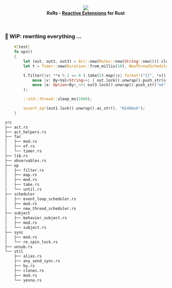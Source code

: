 <p align="center">
<img src="https://github.com/yingDev/rxrs/blob/master/assets/logo.png?raw=true">
<br>
    <b> RxRs - <a href="http://reactivex.io"> Reactive Extensions</a> for Rust </b>
</p>
<br>

### 🌱 WIP: rewriting everything ...


```rust
    #[test]
    fn ops()
    {
        let (out, out1, out3) = Arc::new(Mutex::new(String::new())).clones();
        let t = Timer::new(Duration::from_millis(10), NewThreadScheduler::new(Arc::new(DefaultThreadFac)));

        t.filter(|v| **v % 2 == 0 ).take(5).map(|v| format!("{}", *v)).sub(
            move |v: By<Val<String>>| { out.lock().unwrap().push_str(&*v); },
            move |e: Option<By<_>>| out3.lock().unwrap().push_str("ok")
        );

        ::std::thread::sleep_ms(1000);

        assert_eq!(out1.lock().unwrap().as_str(), "02468ok");
    }

```


```bash
src
├── act.rs
├── act_helpers.rs
├── fac
│   ├── mod.rs
│   ├── of.rs
│   └── timer.rs
├── lib.rs
├── observables.rs
├── op
│   ├── filter.rs
│   ├── map.rs
│   ├── mod.rs
│   ├── take.rs
│   └── until.rs
├── scheduler
│   ├── event_loop_scheduler.rs
│   ├── mod.rs
│   └── new_thread_scheduler.rs
├── subject
│   ├── behavior_subject.rs
│   ├── mod.rs
│   └── subject.rs
├── sync
│   ├── mod.rs
│   └── re_spin_lock.rs
├── unsub.rs
└── util
    ├── alias.rs
    ├── any_send_sync.rs
    ├── by.rs
    ├── clones.rs
    ├── mod.rs
    └── yesno.rs

```